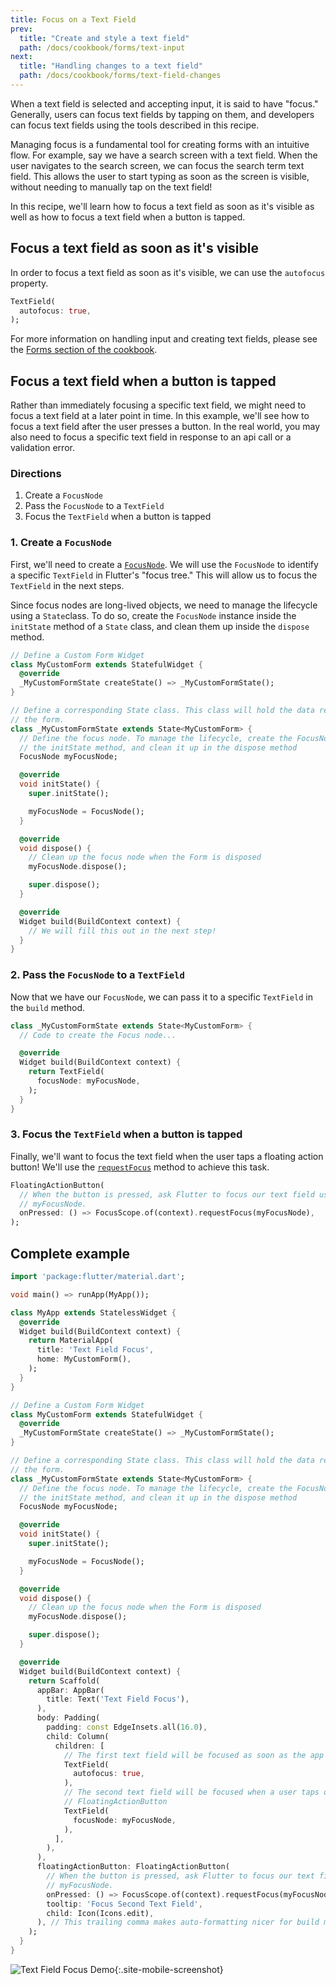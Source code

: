 ```yaml
---
title: Focus on a Text Field
prev:
  title: "Create and style a text field"
  path: /docs/cookbook/forms/text-input
next:
  title: "Handling changes to a text field"
  path: /docs/cookbook/forms/text-field-changes
---
```


When a text field is selected and accepting input, it is said to have "focus."
Generally, users can focus text fields by tapping on them, and developers
can focus text fields using the tools described in this recipe.

Managing focus is a fundamental tool for creating forms with an intuitive
flow. For example, say we have a search screen with a text field. When
the user navigates to the search screen, we can focus the search term text field.
This allows the user to start typing as soon as the screen
is visible, without needing to manually tap on the text field!

In this recipe, we'll learn how to focus a text field as soon as it's visible
as well as how to focus a text field when a button is tapped.

## Focus a text field as soon as it's visible

In order to focus a text field as soon as it's visible, we can use the
`autofocus` property.

<!-- skip -->
```dart
TextField(
  autofocus: true,
);
```

For more information on handling input and creating text fields, please see the
[Forms section of the cookbook](/docs/cookbook#forms).

## Focus a text field when a button is tapped

Rather than immediately focusing a specific text field, we might need to focus a
text field at a later point in time. In this example, we'll see how to focus a
text field after the user presses a button. In the real world, you may also need
to focus a specific text field in response to an api call or a validation error.

### Directions

  1. Create a `FocusNode`
  2. Pass the `FocusNode` to a `TextField`
  3. Focus the `TextField` when a button is tapped

### 1. Create a `FocusNode`

First, we'll need to create a [`FocusNode`](https://docs.flutter.io/flutter/widgets/FocusNode-class.html).
We will use the `FocusNode` to identify a specific `TextField` in Flutter's
"focus tree." This will allow us to focus the `TextField` in the next steps.

Since focus nodes are long-lived objects, we need to manage the lifecycle
using a `State`class. To do so, create the `FocusNode` instance inside the
`initState` method of a `State` class, and clean them up inside the `dispose`
method.

<!-- skip -->
```dart
// Define a Custom Form Widget
class MyCustomForm extends StatefulWidget {
  @override
  _MyCustomFormState createState() => _MyCustomFormState();
}

// Define a corresponding State class. This class will hold the data related to
// the form.
class _MyCustomFormState extends State<MyCustomForm> {
  // Define the focus node. To manage the lifecycle, create the FocusNode in
  // the initState method, and clean it up in the dispose method
  FocusNode myFocusNode;

  @override
  void initState() {
    super.initState();

    myFocusNode = FocusNode();
  }

  @override
  void dispose() {
    // Clean up the focus node when the Form is disposed
    myFocusNode.dispose();

    super.dispose();
  }

  @override
  Widget build(BuildContext context) {
    // We will fill this out in the next step!
  }
}
```

### 2. Pass the `FocusNode` to a `TextField`

Now that we have our `FocusNode`, we can pass it to a specific `TextField` in
the `build` method.

<!-- skip -->
```dart
class _MyCustomFormState extends State<MyCustomForm> {
  // Code to create the Focus node...

  @override
  Widget build(BuildContext context) {
    return TextField(
      focusNode: myFocusNode,
    );
  }
}
```

### 3. Focus the `TextField` when a button is tapped

Finally, we'll want to focus the text field when the user taps a floating
action button! We'll use the [`requestFocus`](https://docs.flutter.io/flutter/widgets/FocusScopeNode/requestFocus.html)
method to achieve this task.

<!-- skip -->
```dart
FloatingActionButton(
  // When the button is pressed, ask Flutter to focus our text field using
  // myFocusNode.
  onPressed: () => FocusScope.of(context).requestFocus(myFocusNode),
);
```

## Complete example

```dart
import 'package:flutter/material.dart';

void main() => runApp(MyApp());

class MyApp extends StatelessWidget {
  @override
  Widget build(BuildContext context) {
    return MaterialApp(
      title: 'Text Field Focus',
      home: MyCustomForm(),
    );
  }
}

// Define a Custom Form Widget
class MyCustomForm extends StatefulWidget {
  @override
  _MyCustomFormState createState() => _MyCustomFormState();
}

// Define a corresponding State class. This class will hold the data related to
// the form.
class _MyCustomFormState extends State<MyCustomForm> {
  // Define the focus node. To manage the lifecycle, create the FocusNode in
  // the initState method, and clean it up in the dispose method
  FocusNode myFocusNode;

  @override
  void initState() {
    super.initState();

    myFocusNode = FocusNode();
  }

  @override
  void dispose() {
    // Clean up the focus node when the Form is disposed
    myFocusNode.dispose();

    super.dispose();
  }

  @override
  Widget build(BuildContext context) {
    return Scaffold(
      appBar: AppBar(
        title: Text('Text Field Focus'),
      ),
      body: Padding(
        padding: const EdgeInsets.all(16.0),
        child: Column(
          children: [
            // The first text field will be focused as soon as the app starts
            TextField(
              autofocus: true,
            ),
            // The second text field will be focused when a user taps on the
            // FloatingActionButton
            TextField(
              focusNode: myFocusNode,
            ),
          ],
        ),
      ),
      floatingActionButton: FloatingActionButton(
        // When the button is pressed, ask Flutter to focus our text field using
        // myFocusNode.
        onPressed: () => FocusScope.of(context).requestFocus(myFocusNode),
        tooltip: 'Focus Second Text Field',
        child: Icon(Icons.edit),
      ), // This trailing comma makes auto-formatting nicer for build methods.
    );
  }
}
```

![Text Field Focus Demo](/images/cookbook/focus.gif){:.site-mobile-screenshot}
